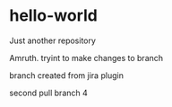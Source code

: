 # hello-world
Just another repository

Amruth. tryint to make changes to branch

branch created from jira plugin

second pull
branch 4

